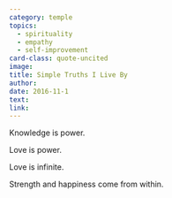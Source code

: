 ```yaml
---
category: temple
topics:
  - spirituality
  - empathy
  - self-improvement
card-class: quote-uncited
image:
title: Simple Truths I Live By
author:
date: 2016-11-1
text:
link:
---
```

Knowledge is power.

Love is power.

Love is infinite.

Strength and happiness come from within.
